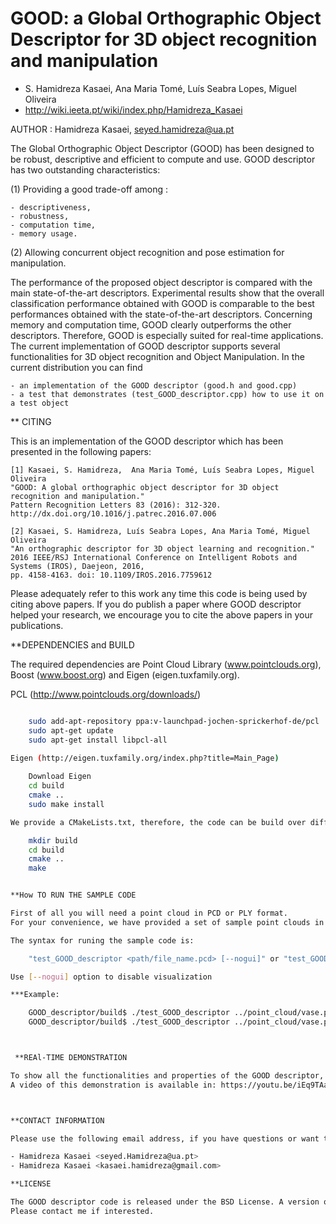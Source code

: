 # GOOD: a Global Orthographic Object Descriptor for 3D object recognition and manipulation
* S. Hamidreza Kasaei, Ana Maria Tomé, Luís Seabra Lopes, Miguel Oliveira
* http://wiki.ieeta.pt/wiki/index.php/Hamidreza_Kasaei

AUTHOR : Hamidreza Kasaei, <seyed.hamidreza@ua.pt>

The Global Orthographic Object Descriptor (GOOD) has been designed to be robust, descriptive and efficient to compute and use. GOOD descriptor has two outstanding characteristics: 

(1) Providing a good trade-off among :

	- descriptiveness,
	- robustness,
	- computation time,
	- memory usage.

(2) Allowing concurrent object recognition and pose estimation for manipulation.

The performance of the proposed object descriptor is compared with the main state-of-the-art descriptors. Experimental results show that the overall classification performance obtained with GOOD is comparable to the best performances obtained with the state-of-the-art descriptors. Concerning memory and computation time, GOOD clearly outperforms the other descriptors. Therefore, GOOD is especially suited for real-time applications.
The current implementation of GOOD descriptor supports several functionalities for 3D object recognition and Object Manipulation.
In the current distribution you can find 
  	
	- an implementation of the GOOD descriptor (good.h and good.cpp)
  	- a test that demonstrates (test_GOOD_descriptor.cpp) how to use it on a test object


** CITING

This is an implementation of the GOOD descriptor which has been presented in the following papers:

	[1] Kasaei, S. Hamidreza,  Ana Maria Tomé, Luís Seabra Lopes, Miguel Oliveira 
	"GOOD: A global orthographic object descriptor for 3D object recognition and manipulation." 
	Pattern Recognition Letters 83 (2016): 312-320.
	http://dx.doi.org/10.1016/j.patrec.2016.07.006

	[2] Kasaei, S. Hamidreza, Luís Seabra Lopes, Ana Maria Tomé, Miguel Oliveira 
	"An orthographic descriptor for 3D object learning and recognition." 
	2016 IEEE/RSJ International Conference on Intelligent Robots and Systems (IROS), Daejeon, 2016, 
	pp. 4158-4163. doi: 10.1109/IROS.2016.7759612

Please adequately refer to this work any time this code is being used by citing above papers.
If you do publish a paper where GOOD descriptor helped your research, we encourage you to cite the above papers in your publications.



**DEPENDENCIES and BUILD

The required dependencies are Point Cloud Library (www.pointclouds.org), Boost (www.boost.org) and Eigen (eigen.tuxfamily.org).

PCL (http://www.pointclouds.org/downloads/)
```bash

	sudo add-apt-repository ppa:v-launchpad-jochen-sprickerhof-de/pcl
	sudo apt-get update
	sudo apt-get install libpcl-all

Eigen (http://eigen.tuxfamily.org/index.php?title=Main_Page)
	
	Download Eigen
	cd build
	cmake ..
	sudo make install

We provide a CMakeLists.txt, therefore, the code can be build over different compilers and platforms by making use of CMake (www.cmake.org).

	mkdir build
	cd build
	cmake ..
	make


**How TO RUN THE SAMPLE CODE 

First of all you will need a point cloud in PCD or PLY format. 
For your convenience, we have provided a set of sample point clouds in both PLY and PCD format in a folder namely "point_cloud". 

The syntax for runing the sample code is: 

	"test_GOOD_descriptor <path/file_name.pcd> [--nogui]" or "test_GOOD_descriptor <path/file_name.ply> [--nogui]"

Use [--nogui] option to disable visualization

***Example:

	GOOD_descriptor/build$ ./test_GOOD_descriptor ../point_cloud/vase.pcd 
	GOOD_descriptor/build$ ./test_GOOD_descriptor ../point_cloud/vase.pcd --nogui



 **REAl-TIME DEMONSTRATION 

To show all the functionalities and properties of the GOOD descriptor, a real demonstration was performed. 
A video of this demonstration is available in: https://youtu.be/iEq9TAaY9u8



**CONTACT INFORMATION 

Please use the following email address, if you have questions or want to contribute to this project:

- Hamidreza Kasaei <seyed.Hamidreza@ua.pt> 
- Hamidreza Kasaei <kasaei.hamidreza@gmail.com> 

**LICENSE 

The GOOD descriptor code is released under the BSD License. A version of this code under a different licensing agreement, intended for commercial use, is also available. 
Please contact me if interested.
